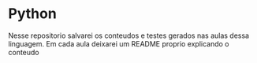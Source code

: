# Python

Nesse repositorio salvarei os conteudos e testes gerados nas aulas dessa linguagem.
Em cada aula deixarei um README proprio explicando o conteudo
